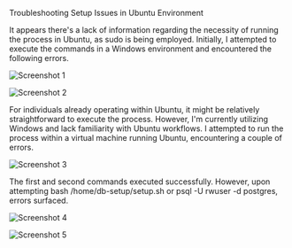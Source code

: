 Troubleshooting Setup Issues in Ubuntu Environment

It appears there's a lack of information regarding the necessity of running the process in Ubuntu, as sudo is being employed. Initially, I attempted to execute the commands in a Windows environment and encountered the following errors.

![Screenshot 1](https://github.com/Dani025a/Danijel_System_Intergration/blob/main/04_c_db_granular_access_integration/Sk%C3%A6rmbillede%202024-03-06%20193613.png?raw=true)

![Screenshot 2](https://github.com/Dani025a/Danijel_System_Intergration/blob/main/04_c_db_granular_access_integration/Sk%C3%A6rmbillede%202024-03-06%20193654.png?raw=true)

For individuals already operating within Ubuntu, it might be relatively straightforward to execute the process. However, I'm currently utilizing Windows and lack familiarity with Ubuntu workflows. I attempted to run the process within a virtual machine running Ubuntu, encountering a couple of errors.


![Screenshot 3](https://github.com/Dani025a/Danijel_System_Intergration/blob/main/04_c_db_granular_access_integration/Sk%C3%A6rmbillede%202024-03-06%20210350.png?raw=true)


The first and second commands executed successfully. However, upon attempting bash /home/db-setup/setup.sh or psql -U rwuser -d postgres, errors surfaced.


![Screenshot 4](https://github.com/Dani025a/Danijel_System_Intergration/blob/main/04_c_db_granular_access_integration/Sk%C3%A6rmbillede%202024-03-06%20210505.png?raw=true)

![Screenshot 5](https://github.com/Dani025a/Danijel_System_Intergration/blob/main/04_c_db_granular_access_integration/Sk%C3%A6rmbillede%202024-03-06%20210610.png?raw=true)
